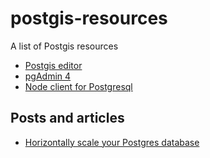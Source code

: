 # postgis-resources
A list of Postgis resources

* [Postgis editor](https://github.com/lukasmartinelli/postgis-editor)
* [pgAdmin 4](https://www.pgadmin.org/docs4/dev/index.html)
* [Node client for Postgresql](https://github.com/brianc/node-postgres)

## Posts and articles
* [Horizontally scale your Postgres database](https://www.citusdata.com/blog/2017/02/16/citus-61-released/)
